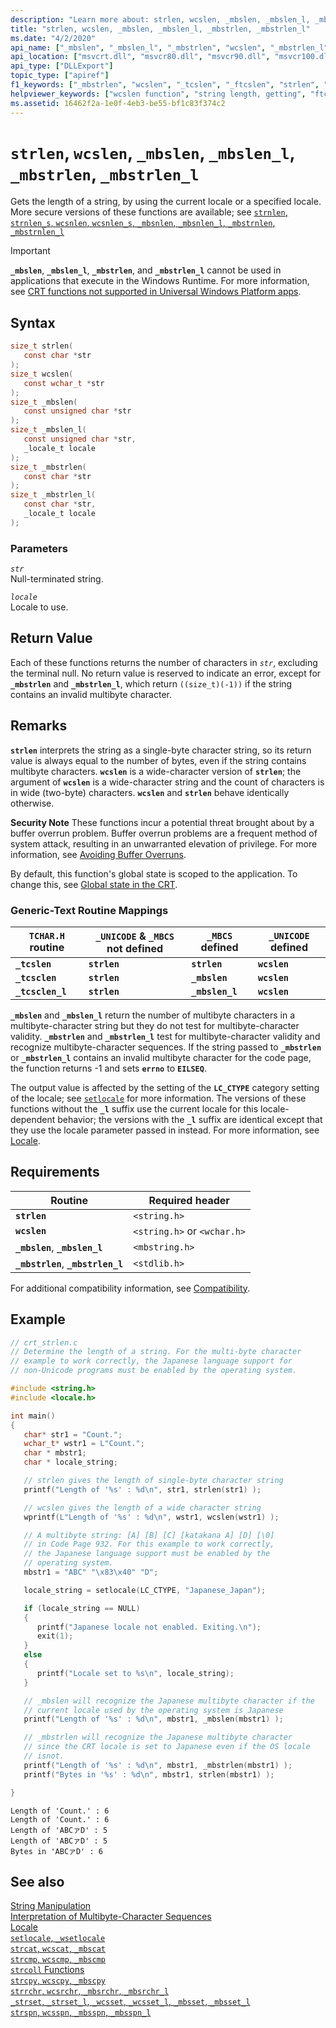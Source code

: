 ```yaml
---
description: "Learn more about: strlen, wcslen, _mbslen, _mbslen_l, _mbstrlen, _mbstrlen_l"
title: "strlen, wcslen, _mbslen, _mbslen_l, _mbstrlen, _mbstrlen_l"
ms.date: "4/2/2020"
api_name: ["_mbslen", "_mbslen_l", "_mbstrlen", "wcslen", "_mbstrlen_l", "strlen", "_o__mbslen", "_o__mbslen_l", "_o__mbstrlen", "_o__mbstrlen_l"]
api_location: ["msvcrt.dll", "msvcr80.dll", "msvcr90.dll", "msvcr100.dll", "msvcr100_clr0400.dll", "msvcr110.dll", "msvcr110_clr0400.dll", "msvcr120.dll", "msvcr120_clr0400.dll", "ucrtbase.dll", "api-ms-win-crt-multibyte-l1-1-0.dll", "api-ms-win-crt-string-l1-1-0.dll", "ntoskrnl.exe", "api-ms-win-crt-private-l1-1-0.dll"]
api_type: ["DLLExport"]
topic_type: ["apiref"]
f1_keywords: ["_mbstrlen", "wcslen", "_tcslen", "_ftcslen", "strlen", "_mbslen"]
helpviewer_keywords: ["wcslen function", "string length, getting", "ftcslen function", "lengths, strings", "mbstrlen_l function", "_mbslen_l function", "_tcslen function", "mbslen_l function", "mbslen function", "_mbstrlen function", "strings [C++], getting length", "mbstrlen function", "_mbstrlen_l function", "_ftcslen function", "tcslen function", "strlen function", "_mbslen function"]
ms.assetid: 16462f2a-1e0f-4eb3-be55-bf1c83f374c2
---
```

# `strlen`, `wcslen`, `_mbslen`, `_mbslen_l`, `_mbstrlen`, `_mbstrlen_l`

Gets the length of a string, by using the current locale or a specified locale. More secure versions of these functions are available; see [`strnlen`, `strnlen_s`, `wcsnlen`, `wcsnlen_s`, `_mbsnlen`, `_mbsnlen_l`, `_mbstrnlen`, `_mbstrnlen_l`](strnlen-strnlen-s.md)

> [!IMPORTANT]
> **`_mbslen`**, **`_mbslen_l`**, **`_mbstrlen`**, and **`_mbstrlen_l`** cannot be used in applications that execute in the Windows Runtime. For more information, see [CRT functions not supported in Universal Windows Platform apps](../../cppcx/crt-functions-not-supported-in-universal-windows-platform-apps.md).

## Syntax

```C
size_t strlen(
   const char *str
);
size_t wcslen(
   const wchar_t *str
);
size_t _mbslen(
   const unsigned char *str
);
size_t _mbslen_l(
   const unsigned char *str,
   _locale_t locale
);
size_t _mbstrlen(
   const char *str
);
size_t _mbstrlen_l(
   const char *str,
   _locale_t locale
);
```

### Parameters

*`str`*<br/>
Null-terminated string.

*`locale`*<br/>
Locale to use.

## Return Value

Each of these functions returns the number of characters in *`str`*, excluding the terminal null. No return value is reserved to indicate an error, except for **`_mbstrlen`** and **`_mbstrlen_l`**, which return `((size_t)(-1))` if the string contains an invalid multibyte character.

## Remarks

**`strlen`** interprets the string as a single-byte character string, so its return value is always equal to the number of bytes, even if the string contains multibyte characters. **`wcslen`** is a wide-character version of **`strlen`**; the argument of **`wcslen`** is a wide-character string and the count of characters is in wide (two-byte) characters. **`wcslen`** and **`strlen`** behave identically otherwise.

**Security Note** These functions incur a potential threat brought about by a buffer overrun problem. Buffer overrun problems are a frequent method of system attack, resulting in an unwarranted elevation of privilege. For more information, see [Avoiding Buffer Overruns](/windows/win32/SecBP/avoiding-buffer-overruns).

By default, this function's global state is scoped to the application. To change this, see [Global state in the CRT](../global-state.md).

### Generic-Text Routine Mappings

|`TCHAR.H` routine|`_UNICODE` & `_MBCS` not defined|`_MBCS` defined|`_UNICODE` defined|
|---------------------|------------------------------------|--------------------|-----------------------|
|**`_tcslen`**|**`strlen`**|**`strlen`**|**`wcslen`**|
|**`_tcsclen`**|**`strlen`**|**`_mbslen`**|**`wcslen`**|
|**`_tcsclen_l`**|**`strlen`**|**`_mbslen_l`**|**`wcslen`**|

**`_mbslen`** and **`_mbslen_l`** return the number of multibyte characters in a multibyte-character string but they do not test for multibyte-character validity. **`_mbstrlen`** and **`_mbstrlen_l`** test for multibyte-character validity and recognize multibyte-character sequences. If the string passed to **`_mbstrlen`** or **`_mbstrlen_l`** contains an invalid multibyte character for the code page, the function returns -1 and sets **`errno`** to **`EILSEQ`**.

The output value is affected by the setting of the **`LC_CTYPE`** category setting of the locale; see [`setlocale`](setlocale-wsetlocale.md) for more information. The versions of these functions without the **`_l`** suffix use the current locale for this locale-dependent behavior; the versions with the **`_l`** suffix are identical except that they use the locale parameter passed in instead. For more information, see [Locale](../../c-runtime-library/locale.md).

## Requirements

|Routine|Required header|
|-------------|---------------------|
|**`strlen`**|`<string.h>`|
|**`wcslen`**|`<string.h>` or `<wchar.h>`|
|**`_mbslen`**, **`_mbslen_l`**|`<mbstring.h>`|
|**`_mbstrlen`**, **`_mbstrlen_l`**|`<stdlib.h>`|

For additional compatibility information, see [Compatibility](../../c-runtime-library/compatibility.md).

## Example

```C
// crt_strlen.c
// Determine the length of a string. For the multi-byte character
// example to work correctly, the Japanese language support for
// non-Unicode programs must be enabled by the operating system.

#include <string.h>
#include <locale.h>

int main()
{
   char* str1 = "Count.";
   wchar_t* wstr1 = L"Count.";
   char * mbstr1;
   char * locale_string;

   // strlen gives the length of single-byte character string
   printf("Length of '%s' : %d\n", str1, strlen(str1) );

   // wcslen gives the length of a wide character string
   wprintf(L"Length of '%s' : %d\n", wstr1, wcslen(wstr1) );

   // A multibyte string: [A] [B] [C] [katakana A] [D] [\0]
   // in Code Page 932. For this example to work correctly,
   // the Japanese language support must be enabled by the
   // operating system.
   mbstr1 = "ABC" "\x83\x40" "D";

   locale_string = setlocale(LC_CTYPE, "Japanese_Japan");

   if (locale_string == NULL)
   {
      printf("Japanese locale not enabled. Exiting.\n");
      exit(1);
   }
   else
   {
      printf("Locale set to %s\n", locale_string);
   }

   // _mbslen will recognize the Japanese multibyte character if the
   // current locale used by the operating system is Japanese
   printf("Length of '%s' : %d\n", mbstr1, _mbslen(mbstr1) );

   // _mbstrlen will recognize the Japanese multibyte character
   // since the CRT locale is set to Japanese even if the OS locale
   // isnot.
   printf("Length of '%s' : %d\n", mbstr1, _mbstrlen(mbstr1) );
   printf("Bytes in '%s' : %d\n", mbstr1, strlen(mbstr1) );

}
```

```Output
Length of 'Count.' : 6
Length of 'Count.' : 6
Length of 'ABCァD' : 5
Length of 'ABCァD' : 5
Bytes in 'ABCァD' : 6
```

## See also

[String Manipulation](../../c-runtime-library/string-manipulation-crt.md)<br/>
[Interpretation of Multibyte-Character Sequences](../../c-runtime-library/interpretation-of-multibyte-character-sequences.md)<br/>
[Locale](../../c-runtime-library/locale.md)<br/>
[`setlocale`, `_wsetlocale`](setlocale-wsetlocale.md)<br/>
[`strcat`, `wcscat`, `_mbscat`](strcat-wcscat-mbscat.md)<br/>
[`strcmp`, `wcscmp`, `_mbscmp`](strcmp-wcscmp-mbscmp.md)<br/>
[`strcoll` Functions](../../c-runtime-library/strcoll-functions.md)<br/>
[`strcpy`, `wcscpy`, `_mbscpy`](strcpy-wcscpy-mbscpy.md)<br/>
[`strrchr`, `wcsrchr`, `_mbsrchr`, `_mbsrchr_l`](strrchr-wcsrchr-mbsrchr-mbsrchr-l.md)<br/>
[`_strset`, `_strset_l`, `_wcsset`, `_wcsset_l`, `_mbsset`, `_mbsset_l`](strset-strset-l-wcsset-wcsset-l-mbsset-mbsset-l.md)<br/>
[`strspn`, `wcsspn`, `_mbsspn`, `_mbsspn_l`](strspn-wcsspn-mbsspn-mbsspn-l.md)<br/>
